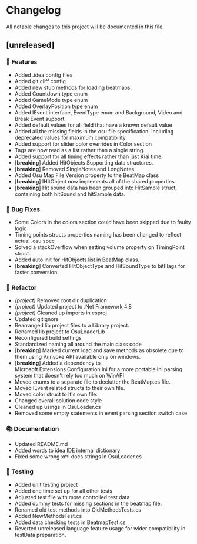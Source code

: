 # Changelog

All notable changes to this project will be documented in this file.

## [unreleased]

### 🚀 Features

- Added .idea config files
- Added git cliff config
- Added new stub methods for loading beatmaps.
- Added Countdown type enum
- Added GameMode type enum
- Added OverlayPosition type enum
- Added IEvent interface, EventType enum and Background, Video and Break Event support.
- Added default values for all field that have a known default value
- Added all the missing fields in the osu file specification. Including deprecated values for maximum compatibility.
- Added support for slider color overrides in Color section
- Tags are now read as a list rather than a single string.
- Added support for all timing effects rather than just Kiai time.
- [**breaking**] Added HitObjects Supporting data structures.
- [**breaking**] Removed SingleNotes and LongNotes
- Added Osu Map File Version property to the BeatMap class
- [**breaking**] IHitObject now implements all of the shared properties.
- [**breaking**] Hit sound data has been grouped into HitSample struct, containing both hitSound and hitSample data.

### 🐛 Bug Fixes

- Some Colors in the colors section could have been skipped due to faulty logic
- Timing points structs properties naming has been changed to reflect actual .osu spec
- Solved a stackOverflow when setting volume property on TimingPoint struct.
- Added auto init for HitObjects list in BeatMap class.
- [**breaking**] Converted HitObjectType and HitSoundType to bitFlags for faster conversion.

### 🚜 Refactor

- *(project)* Removed root dir duplication
- *(project)* Updated project to .Net Framework 4.8
- *(project)* Cleaned up imports in csproj
- Updated gitignore
- Rearranged lib project files to a Library project.
- Renamed lib project to OsuLoaderLib
- Reconfigured build settings
- Standardized naming all around the main class code
- [**breaking**] Marked current load and save methods as obsolete due to them using P/Invoke API available only on windows.
- [**breaking**] Added a dependency to Microsoft.Extensions.Configuration.Ini for a more portable Ini parsing system that doesn't rely too much on WinAPI
- Moved enums to a separate file to declutter the BeatMap.cs file.
- Moved IEvent related structs to their own file.
- Moved color struct to it's own file.
- Changed overall solution code style
- Cleaned up usings in OsuLoader.cs
- Removed some empty statements in event parsing section switch case.

### 📚 Documentation

- Updated README.md
- Added words to idea IDE internal dictionary
- Fixed some wrong xml docs strings in OsuLoader.cs

### 🧪 Testing

- Added unit testing project
- Added one time set up for all other tests
- Adjusted test file with more controlled test data
- Added dummy tests for missing sections in the beatmap file.
- Renamed old test methods into OldMethodsTests.cs
- Added NewMethodsTest.cs
- Added data checking tests in BeatmapTest.cs
- Reverted unreleased language feature usage for wider compatibility in testData preparation.

<!-- generated by git-cliff -->
